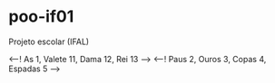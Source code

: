 # poo-if01
Projeto escolar (IFAL)

<--! As 1, Valete 11, Dama 12, Rei 13 -->
<--! Paus 2, Ouros 3, Copas 4, Espadas 5 -->